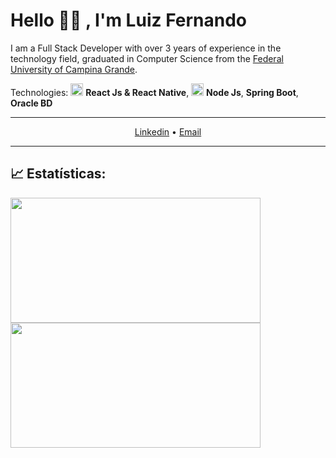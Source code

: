 
# Hello 👋🏻 , I'm Luiz Fernando 


I am a Full Stack Developer with over 3 years of experience in the technology field, graduated in Computer Science from the [Federal University of Campina Grande](https://portal.ufcg.edu.br/).

Technologies: <img src="https://i.ibb.co/4RHMmLQ/react.png" width="20"/> <b>React Js & React Native</b>, <img src="https://i.ibb.co/vVxmyN2/node.png" width="20"/> <b>Node Js</b>, <b>Spring Boot</b>, <b>Oracle BD</b> 

---

<p align="center">
  <a href="https://www.linkedin.com/in/luiz-boas-developer/">Linkedin</a> •
 <a href="mailto:luizfernandowork1@gmail.com?subject=&body=">Email</a>
</p>

---
## 📈 Estatísticas:

<img align="left" src="https://github-readme-stats.vercel.app/api?username=LuizBoas&show_icons=true" width="400px" height="200px" />
<img align="left" src="https://github-readme-stats.vercel.app/api/top-langs/?username=LuizBoas&layout=compact" width="400px" height="200px" />

 
  

  









